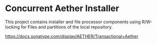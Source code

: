Concurrent Aether Installer
===========================

This project contains installer and file processor components using R/W-locking for
Files and partitions of the local repository.

<https://docs.sonatype.com/display/AETHER/Transactional+Aether>
